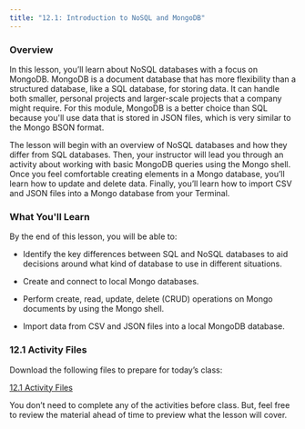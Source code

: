 ```yaml
---
title: "12.1: Introduction to NoSQL and MongoDB"
---
```

<img style="display: none;" src="https://static.bc-edx.com/data/dl-1-2/m12/lms/img/banner.jpg" alt="lesson banner" />

### Overview

In this lesson, you’ll learn about NoSQL databases with a focus on MongoDB. MongoDB is a document database that has more flexibility than a structured database, like a SQL database, for storing data. It can handle both smaller, personal projects and larger-scale projects that a company might require. For this module, MongoDB is a better choice than SQL because you'll use data that is stored in JSON files, which is very similar to the Mongo BSON format.

The lesson will begin with an overview of NoSQL databases and how they differ from SQL databases. Then, your instructor will lead you through an activity about working with basic MongoDB queries using the Mongo shell. Once you feel comfortable creating elements in a Mongo database, you’ll learn how to update and delete data. Finally, you’ll learn how to import CSV and JSON files into a Mongo database from your Terminal.

### What You'll Learn

By the end of this lesson, you will be able to:

* Identify the key differences between SQL and NoSQL databases to aid decisions around what kind of database to use in different situations.

* Create and connect to local Mongo databases.

* Perform create, read, update, delete (CRUD) operations on Mongo documents by using the Mongo shell.

* Import data from CSV and JSON files into a local MongoDB database.

### 12.1 Activity Files 

Download the following files to prepare for today’s class:

[12.1 Activity Files](https://static.bc-edx.com/data/dl-1-2/m12/lms/activities/Class_1_Activities.zip)

You don’t need to complete any of the activities before class. But, feel free to review the material ahead of time to preview what the lesson will cover.